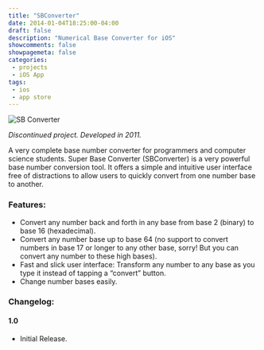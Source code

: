 ```yaml
---
title: "SBConverter"
date: 2014-01-04T18:25:00-04:00
draft: false
description: "Numerical Base Converter for iOS"
showcomments: false
showpagemeta: false
categories:
 - projects
 - iOS App
tags:
 - ios
 - app store
---
```


![SB Converter](/img/sb-converter.png)

*Discontinued project. Developed in 2011.*

A very complete base number converter for programmers and computer science students.
Super Base Converter (SBConverter) is a very powerful base number conversion tool. It offers a simple and intuitive user interface free of distractions to allow users to quickly convert from one number base to another.

### Features:
* Convert any number back and forth in any base from base 2 (binary) to base 16 (hexadecimal).
* Convert any number base up to base 64 (no support to convert numbers in base 17 or longer to any other base, sorry! But you can convert any number to these high bases).
* Fast and slick user interface: Transform any number to any base as you type it instead of tapping a “convert” button.
* Change number bases easily.

### Changelog:

#### 1.0
* Initial Release.